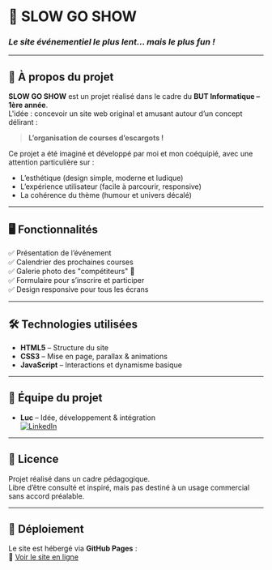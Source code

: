 # 🐌 SLOW GO SHOW  
### *Le site événementiel le plus lent... mais le plus fun !*

---

## 📖 À propos du projet
**SLOW GO SHOW** est un projet réalisé dans le cadre du **BUT Informatique – 1ère année**.  
L'idée : concevoir un site web original et amusant autour d’un concept délirant :  
> **L’organisation de courses d’escargots !**

Ce projet a été imaginé et développé par moi et mon coéquipié, avec une attention particulière sur :  
- L’esthétique (design simple, moderne et ludique)  
- L’expérience utilisateur (facile à parcourir, responsive)  
- La cohérence du thème (humour et univers décalé)

---

## 🖥️ Fonctionnalités
✅ Présentation de l’événement  
✅ Calendrier des prochaines courses  
✅ Galerie photo des "compétiteurs" 🐌  
✅ Formulaire pour s’inscrire et participer  
✅ Design responsive pour tous les écrans  

---

## 🛠️ Technologies utilisées
- **HTML5** – Structure du site  
- **CSS3** – Mise en page, parallax & animations  
- **JavaScript** – Interactions et dynamisme basique

---

## 👥 Équipe du projet
- **Luc** – Idée, développement & intégration  
[![LinkedIn](https://img.shields.io/badge/LinkedIn-Connect-blue?style=flat&logo=linkedin)](https://www.linkedin.com/in/luc-ba%C3%AFr-napierala-05539a36a)
---

## 📜 Licence
Projet réalisé dans un cadre pédagogique.  
Libre d’être consulté et inspiré, mais pas destiné à un usage commercial sans accord préalable.

---
## 🚀 Déploiement
Le site est hébergé via **GitHub Pages** :  
🔗 [Voir le site en ligne](https://samuel-bonnet.github.io/Slow-Go-Show)

